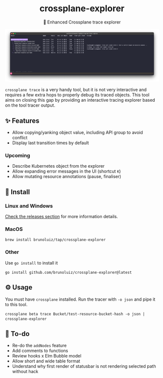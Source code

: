 <h1 align="center">
  crossplane-explorer
</h1>

<p align="center">
  🧰 Enhanced Crossplane trace explorer
</p>

![screenshot](./screenshot.png)

`crossplane trace` is a very handy tool, but it is not very interactive and requires a few extra
hops to properly debug its traced objects. This tool aims on closing this gap by providing
an interactive tracing explorer based on the tool tracer output.

## ✨ Features

- Allow copying/yanking object value, including API group to avoid conflict
- Display last transition times by default

### Upcoming

- Describe Kubernetes object from the explorer
- Allow expanding error messages in the UI (shortcut `K`)
- Allow mutating resource annotations (pause, finaliser)

## 📀 Install

### Linux and Windows

[Check the releases section](https://github.com/brunoluiz/crossplane-explorer/releases) for more information details.

### MacOS

```
brew install brunoluiz/tap/crossplane-explorer
```

### Other

Use `go install` to install it

```
go install github.com/brunoluiz/crossplane-explorer@latest
```

## ⚙️ Usage

You must have `crossplane` installed. Run the tracer with `-o json` and pipe it to this tool.

```
crossplane beta trace Bucket/test-resource-bucket-hash -o json | crossplane-explorer
```

## 🧾 To-do

- Re-do the `addNodes` feature
- Add comments to functions
- Review hooks x Elm Bubble model
- Allow short and wide table format
- Understand why first render of statusbar is not rendering selected path without hack
